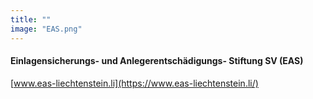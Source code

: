 ```yaml
---
title: ""
image: "EAS.png"
---
```


#### **Einlagensicherungs- und Anlegerentschädigungs- Stiftung SV (EAS)**
[www.eas-liechtenstein.li](https://www.eas-liechtenstein.li/)



